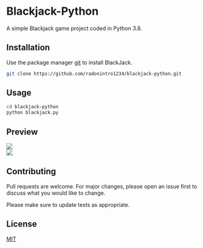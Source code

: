 # Blackjack-Python

A simple Blackjack game project coded in Python 3.8.

## Installation

Use the package manager [git](https://git-scm.com/) to install BlackJack.

```bash
git clone https://github.com/radonintro1234/blackjack-python.git
```

## Usage


```bash
cd blackjack-python
python blackjack.py
```

## Preview

<img src="https://raw.githubusercontent.com/radonintro1234/blackjack-python/master/Screenshots/1.png">
<br>

<img src="https://raw.githubusercontent.com/radonintro1234/blackjack-python/master/Screenshots/2.png">
<br>

## Contributing
Pull requests are welcome. For major changes, please open an issue first to discuss what you would like to change.

Please make sure to update tests as appropriate.

## License
[MIT](https://choosealicense.com/licenses/mit/)

